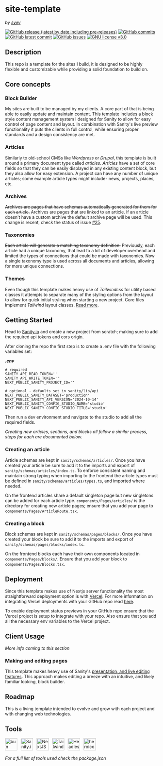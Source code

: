 # site-template
*by [svey](https://svey.xyz)*

[![GitHub release (latest by date including pre-releases)](https://img.shields.io/github/v/release/svey-xyz/site-template?include_prereleases&sort=semver)](https://GitHub.com/svey-xyz/site-template/releases/)
[![GitHub commits](https://badgen.net/github/commits/svey-xyz/site-template)](https://GitHub.com/svey-xyz/site-template/commit/)
[![GitHub latest commit](https://img.shields.io/github/last-commit/svey-xyz/site-template/main
)](https://GitHub.com/svey-xyz/site-template/commit/)
[![GitHub issues](https://img.shields.io/github/issues/svey-xyz/site-template)](https://GitHub.com/svey-xyz/site-template/issues/)
[![GNU license v3.0](https://img.shields.io/badge/License-GNU-green.svg)](https://github.com/svey-xyz/site-template/LICENSE)

## Description
This repo is a template for the sites I build, it is designed to be highly flexible and customizable while providing a solid foundation to build on.

## Core concepts
### Block Builder

My sites are built to be managed by my clients. A core part of that is being able to easily update and maintain content. This template includes a block style content management system I designed for Sanity to allow for easy control of page content and layout. In combination with Sanity's live preview functionality it puts the clients in full control, while ensuring proper standards and a design consistency are met.

### Articles

Similarly to old-school CMSs like *Wordpress* or *Drupal*, this template is built around a primary document type called *articles*. *Articles* have a set of core fields so that they can be easily displayed in any existing content block, but they also allow for easy extension. A project can have any number of unique articles; some example article types might include- news, projects, places, etc.

### Archives

~~Archives are pages that have schemas automatically generated for them for each article.~~ Archives are pages that are linked to an article. If an article doesn't have a custom archive the default archive page will be used. This change is recent, check the status of issue [#25](issues/25).

### Taxonomies

~~Each article will generate a matching taxonomy definition.~~ Previously, each article had a unique taxonomy, that lead to a lot of developer overhead and limited the types of connections that could be made with taxonomies. Now a single taxonomy type is used across all documents and articles, allowing for more unique connections.

### Themes

Even though this template makes heavy use of *Tailwindcss* for utility based classes it attempts to separate many of the styling options from the layout to allow for quick initial styling when starting a new project. Core files implement *Tailwind* layout classes. [Read more](theme/README.md).

## Getting Started
Head to [Sanity.io](https://sanity.io) and create a new project from scratch; making sure to add the required api tokens and cors origin.

After cloning the repo the first step is to create a .env file with the following variables set:

***.env***
```properties
# required
SANITY_API_READ_TOKEN=''
SANITY_API_WRITE_TOKEN=''
NEXT_PUBLIC_SANITY_PROJECT_ID=''

# optional - defaults set in sanity/lib/api
NEXT_PUBLIC_SANITY_DATASET='production'
NEXT_PUBLIC_SANITY_API_VERSION='2024-10-14'
NEXT_PUBLIC_SANITY_CONFIG_STUDIO_NAME='studio'
NEXT_PUBLIC_SANITY_CONFIG_STUDIO_TITLE='studio'
```
Then run a dev environment and navigate to the studio to add all the required fields.

*Creating new *articles*, *sections*, and *blocks* all follow a similar process, steps for each are documented below.*

### Creating an article

Article schemas are kept in `sanity/schemas/articles/`. Once you have created your article be sure to add it to the imports and export of `sanity/schemas/articles/index.ts`. To enforce consistent naming and maintain strong typing when importing to the frontend the article types must be defined in `sanity/schemas/articles/types.ts`, and imported where needed.

On the frontend articles share a default singleton page but new singletons can be added for each article type. `components/Pages/articles/` is the directory for creating new article pages; ensure that you add your page to `components/Pages/ArticleRoute.tsx`.

### Creating a block

Block schemas are kept in `sanity/schemas/pages/blocks/`. Once you have created your block be sure to add it to the imports and export of `sanity/schemas/pages/blocks/index.ts`.

On the frontend blocks each have their own components located in `components/Pages/blocks/`. Ensure that you add your block to `components/Pages/Blocks.tsx`.

## Deployment

Since this template makes use of Nextjs server functionality the most straightforward deployment option is with [Vercel](https://vercel.com). For more information on integrating Vercel deployments with your GitHub repo read [here](https://vercel.com/docs/deployments/git#deploying-a-git-repository).

To enable deployment status previews in your GitHub repo ensure that the Vercel project is setup to integrate with your repo. Also ensure that you add all the necessary env variables to the Vercel project.

## Client Usage

*More info coming to this section*

### Making and editing pages
This template makes heavy use of Sanity's [presentation, and live editing features](https://www.sanity.io/docs/visual-editing-with-next-js-app-router-and-sanity-studio). This approach makes editing a breeze with an intuitive, and likely familiar looking, block builder.

## Roadmap

This is a living template intended to evolve and grow with each project and with changing web technologies.

## Tools
<a href="https://bun.sh/"><img src="../assets/logos/bun-logo.svg" alt="bun logo" height="40px"/></a>
&nbsp;
<a href="https://www.sanity.io/"><img src="../assets/logos/sanity-io-logo.webp" alt="Sanity.io logo" height="40px"/></a>
&nbsp;
<a href="https://nextjs.org"><img src="../assets/logos/NextJS-logo.png" alt="NextJS logo" height="40px"/></a>
&nbsp;
<a href="https://tailwindcss.com/"><img src="../assets/logos/TailwindCSS-logo.png" alt="TailwindCSS logo" height="40px"/></a>
&nbsp;
<a href="https://headlessui.com/"><img src="../assets/logos/HeadlessUI-logo.svg" alt="HeadlessUI logo" height="40px"/></a>
&nbsp;
<a href="https://heroicons.com/"><img src="../assets/logos/heroicons-logo.svg" alt="heroicons logo" height="40px"/></a>

*For a full list of tools used check the package.json*


